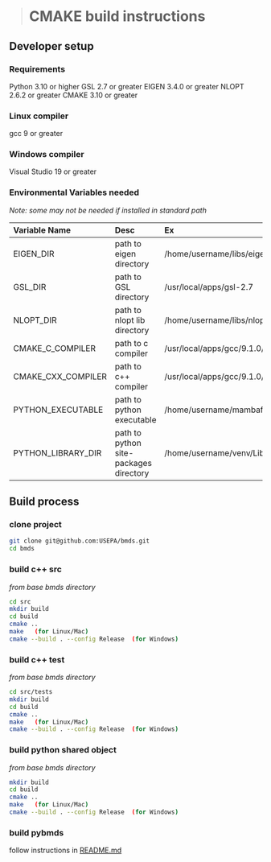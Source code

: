 


># CMAKE build instructions


## Developer setup
### Requirements
Python 3.10 or higher
GSL 2.7 or greater
EIGEN 3.4.0 or greater
NLOPT 2.6.2 or greater
CMAKE 3.10 or greater

### Linux compiler
gcc 9 or greater

### Windows compiler
Visual Studio 19 or greater

### Environmental Variables needed
*Note: some may not be needed if installed in standard path*

| Variable Name | Desc | Ex |
|:----------|:-------|:----|
|EIGEN_DIR|path to eigen directory|/home/username/libs/eigen-3.4.0|
|GSL_DIR|path to GSL directory|/usr/local/apps/gsl-2.7|
|NLOPT_DIR|path to nlopt lib directory|/home/username/libs/nlopt-2.6.2/lib64|
|CMAKE_C_COMPILER|path to c compiler|/usr/local/apps/gcc/9.1.0/bin/gcc|
|CMAKE_CXX_COMPILER|path to c++ compiler|/usr/local/apps/gcc/9.1.0/bin/g++|
|PYTHON_EXECUTABLE|path to python executable |/home/username/mambaforge/bin/python|
|PYTHON_LIBRARY_DIR|path to python site-packages directory| /home/username/venv/Lib/site-packages|

## Build process


### clone project
```bash
git clone git@github.com:USEPA/bmds.git
cd bmds
```

### build c++ src
*from base bmds directory*
```bash
cd src
mkdir build
cd build
cmake ..
make   (for Linux/Mac)
cmake --build . --config Release  (for Windows)
```

### build c++ test
*from base bmds directory*
```bash
cd src/tests
mkdir build
cd build
cmake ..
make   (for Linux/Mac)
cmake --build . --config Release  (for Windows)
```

### build python shared object
*from base bmds directory*
```bash
mkdir build
cd build
cmake ..
make   (for Linux/Mac)
cmake --build . --config Release  (for Windows)
```

### build pybmds
follow instructions in [README.md](README.md)


